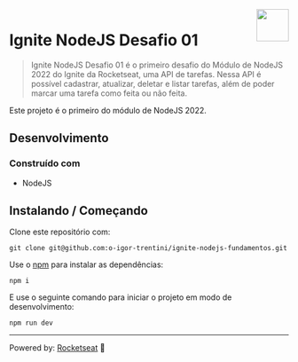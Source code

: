 <img src="https://drive.google.com/uc?export=view&id=1I8Gil5iH_K_4CeHBAvK-JlmDxGOIN-he" alt="" width="58" height="58" align="right" />

# Ignite NodeJS Desafio 01 #

> Ignite NodeJS Desafio 01 é o primeiro desafio do Módulo de NodeJS 2022 do Ignite da Rocketseat, uma API de tarefas.
> Nessa API é possível cadastrar, atualizar, deletar e listar tarefas, além de poder marcar uma tarefa como feita ou não feita.

Este projeto é o primeiro do módulo de NodeJS 2022.

## Desenvolvimento

### Construído com

- NodeJS

## Instalando / Começando

Clone este repositório com:

```shell
git clone git@github.com:o-igor-trentini/ignite-nodejs-fundamentos.git
```

Use o [npm][] para instalar as dependências:

```shell
npm i
```

E use o seguinte comando para iniciar o projeto em modo de desenvolvimento:

```shell
npm run dev
```

---

Powered by: [Rocketseat][] 🚀

[Rocketseat]: https://www.rocketseat.com.br/
[npm]: https://www.npmjs.com/
